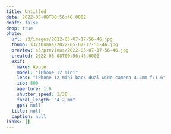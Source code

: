 ```yaml
---
title: Untitled
date: 2022-05-08T00:56:46.000Z
draft: false
drop: true
photo:
  url: s3/images/2022-05-07-17-56-46.jpg
  thumb: s3/thumbs/2022-05-07-17-56-46.jpg
  preview: s3/previews/2022-05-07-17-56-46.jpg
  created: 2022-05-08T00:56:46.000Z
  exif:
    make: Apple
    model: "iPhone 12 mini"
    lens: "iPhone 12 mini back dual wide camera 4.2mm f/1.6"
    iso: 800
    aperture: 1.6
    shutter_speed: 1/30
    focal_length: "4.2 mm"
    gps: null
  title: null
  caption: null
links: []
---
```

